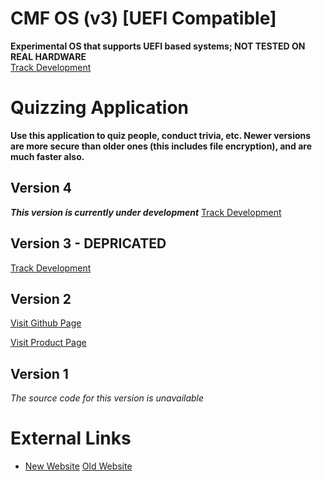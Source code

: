# CMF OS (v3) \[UEFI Compatible\]
<strong>Experimental OS that supports UEFI based systems; NOT TESTED ON REAL HARDWARE</strong> <br>
[Track Development](https://github.com/GeetanshGautam0/CMF-OS-V3)

# Quizzing Application
<strong>Use this application to quiz people, conduct trivia, etc. Newer versions are more secure than older ones (this includes file encryption), and are much faster also.</strong>

## Version 4
<em><strong>This version is currently under development</strong></em>
<a href="https://geetanshgautam0.github.io/QAS4">Track Development</a>

## Version 3 - DEPRICATED

<a href="https://geetanshgautam0.github.io/QAS-3-2">Track Development</a>

## Version 2
<a href="https://geetanshgautam0.github.io/Quizzing-Application-2">Visit Github Page</a>

<a href="https://geetanshgautam.wixsite.com/home/qa-ver2-product-page">Visit Product Page</a>

## Version 1
<em>The source code for this version is unavailable</em>

# External Links

<ul>
  <li>
    <a href="https://geetansh.ca">New Website</a>
    <a href="https://geetanshgautam.wixsite.com/home">Old Website</a>
  </li>
</ul>
